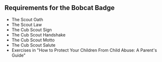 <h2>Requirements for the Bobcat Badge</h2>
<ul>
  <li>The Scout Oath</li>
  <li>The Scout Law</li>
  <li>The Cub Scout Sign</li>
  <li>The Cub Scout Handshake</li>
  <li>The Cub Scout Motto</li>
  <li>The Cub Scout Salute</li>
  <li>Exercises in "How to Protect Your Children From Child Abuse:  A Parent's Guide"</li>
</ul>
  
